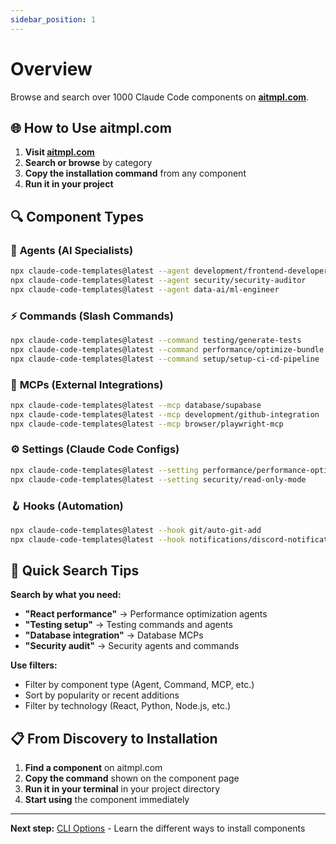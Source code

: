 ```yaml
---
sidebar_position: 1
---
```


# Overview

Browse and search over 1000 Claude Code components on **[aitmpl.com](https://aitmpl.com)**.

## 🌐 How to Use aitmpl.com

1. **Visit [aitmpl.com](https://aitmpl.com)**
2. **Search or browse** by category
3. **Copy the installation command** from any component
4. **Run it in your project**

## 🔍 Component Types

### 🤖 **Agents** (AI Specialists)
```bash
npx claude-code-templates@latest --agent development/frontend-developer
npx claude-code-templates@latest --agent security/security-auditor
npx claude-code-templates@latest --agent data-ai/ml-engineer
```

### ⚡ **Commands** (Slash Commands)
```bash
npx claude-code-templates@latest --command testing/generate-tests
npx claude-code-templates@latest --command performance/optimize-bundle
npx claude-code-templates@latest --command setup/setup-ci-cd-pipeline
```

### 🔌 **MCPs** (External Integrations)
```bash
npx claude-code-templates@latest --mcp database/supabase
npx claude-code-templates@latest --mcp development/github-integration
npx claude-code-templates@latest --mcp browser/playwright-mcp
```

### ⚙️ **Settings** (Claude Code Configs)
```bash
npx claude-code-templates@latest --setting performance/performance-optimization
npx claude-code-templates@latest --setting security/read-only-mode
```

### 🪝 **Hooks** (Automation)
```bash
npx claude-code-templates@latest --hook git/auto-git-add
npx claude-code-templates@latest --hook notifications/discord-notifications
```

## 🎯 Quick Search Tips

**Search by what you need:**
- **"React performance"** → Performance optimization agents
- **"Testing setup"** → Testing commands and agents
- **"Database integration"** → Database MCPs
- **"Security audit"** → Security agents and commands

**Use filters:**
- Filter by component type (Agent, Command, MCP, etc.)
- Sort by popularity or recent additions
- Filter by technology (React, Python, Node.js, etc.)

## 📋 From Discovery to Installation

1. **Find a component** on aitmpl.com
2. **Copy the command** shown on the component page
3. **Run it in your terminal** in your project directory
4. **Start using** the component immediately

---

**Next step:** [CLI Options](../cli-options) - Learn the different ways to install components